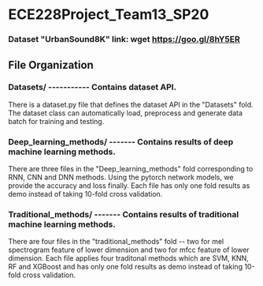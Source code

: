 # ECE228Project_Team13_SP20

### Dataset "UrbanSound8K" link: wget https://goo.gl/8hY5ER


## File Organization 
### Datasets/ ----------- Contains dataset API.<br>
There is a dataset.py file that defines the dataset API in the "Datasets" fold. The dataset class can automatically load, preprocess and generate data batch for training and testing.<br>

### Deep_learning_methods/ ------- Contains results of deep machine learning methods.<br>
There are three files in the "Deep_learning_methods" fold corresponding to RNN, CNN and DNN methods. Using the pytorch network models, we provide the accuracy and loss finally. Each file has only one fold results as demo instead of taking 10-fold cross validation.

### Traditional_methods/ ------- Contains results of traditional machine learning methods.<br>
There are four files in the "traditional_methods" fold -- two for mel spectrogram feature of lower dimension and two for mfcc feature of lower dimension. Each file applies four traditonal methods which are SVM, KNN, RF and XGBoost and has only one fold results as demo instead of taking 10-fold cross validation.

